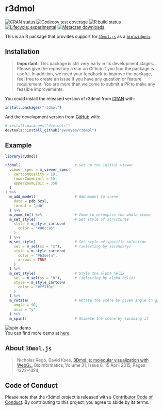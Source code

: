
<!-- README.md is generated from README.Rmd. Please edit that file -->

# r3dmol

<!-- badges: start -->

[![CRAN
status](https://www.r-pkg.org/badges/version/r3dmol)](https://CRAN.R-project.org/package=r3dmol)
[![Codecov test
coverage](https://codecov.io/gh/swsoyee/r3dmol/branch/master/graph/badge.svg)](https://codecov.io/gh/swsoyee/r3dmol?branch=master)
[![R build
status](https://github.com/swsoyee/r3dmol/workflows/R-CMD-check/badge.svg)](https://github.com/swsoyee/r3dmol/actions)
[![Lifecycle:
experimental](https://img.shields.io/badge/lifecycle-experimental-orange.svg)](https://www.tidyverse.org/lifecycle/#experimental)
[![Metacran
downloads](https://cranlogs.r-pkg.org/badges/grand-total/r3dmol)](https://cran.r-project.org/package=r3dmol)
<!-- badges: end -->

This is an R package that provides support for
[`3Dmol.js`](https://3dmol.csb.pitt.edu/index.html) as a
[`htmlwidgets`](https://www.htmlwidgets.org/).

## Installation

> **Important**: This package is still very early in its development
> stages. Please give the repository a star on Github if you find the
> package is useful. In addition, we need your feedback to improve the
> package, feel free to create an issue if you have any question or
> feature requirement. You are more than welcome to submit a PR to make
> any feasible improvements.

You could install the released version of r3dmol from
[CRAN](https://CRAN.R-project.org) with:

``` r
install.packages("r3dmol")
```

And the development version from [GitHub](https://github.com/) with:

``` r
# install.packages("devtools")
devtools::install_github("swsoyee/r3dmol")
```

## Example

``` r
library(r3dmol)

r3dmol(                         # Set up the initial viewer
  viewer_spec = m_viewer_spec(
    cartoonQuality = 10,
    lowerZoomLimit = 50,
    upperZoomLimit = 350
  )
) %>%
  m_add_model(                  # Add model to scene
    data = pdb_6zsl,
    format = "pdb"
  ) %>%
  m_zoom_to() %>%               # Zoom to encompass the whole scene
  m_set_style(                  # Set style of structures
    style = m_style_cartoon(
      color = "#00cc96"
    )
  ) %>%
  m_set_style(                  # Set style of specific selection
    sel = m_sel(ss = "s"),      # (selecting by secondary)
    style = m_style_cartoon(
      color = "#636efa",
      arrows = TRUE
    )
  ) %>%
  m_set_style(                  # Style the alpha helix
    sel = m_sel(ss = "h"),      # (selecting by alpha helix)
    style = m_style_cartoon(
      color = "#ff7f0e"
    )
  ) %>%
  m_rotate(                     # Rotate the scene by given angle on given axis
    angle = 90,
    axis = "y"
  ) %>%
  m_spin()                      # Animate the scene by spinning it
```

![spin demo](man/figures/spin_demo.gif)  
You can find more demo at
[here](https://swsoyee.github.io/r3dmol/articles/r3dmol.html).

## About `3Dmol.js`

> Nicholas Rego, David Koes, [3Dmol.js: molecular visualization with
> WebGL](https://academic.oup.com/bioinformatics/article/31/8/1322/213186),
> Bioinformatics, Volume 31, Issue 8, 15 April 2015, Pages 1322–1324,

## Code of Conduct

Please note that the r3dmol project is released with a [Contributor Code
of
Conduct](https://contributor-covenant.org/version/2/0/CODE_OF_CONDUCT.html).
By contributing to this project, you agree to abide by its terms.

